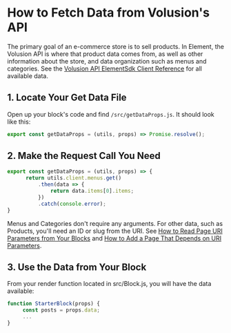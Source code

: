 # How to Fetch Data from Volusion's API

The primary goal of an e-commerce store is to sell products. In Element, the Volusion API is where that product data comes from, as well as other information about the store, and data organization such as menus and categories. See the [Volusion API ElementSdk Client Reference](/references/sdk/README.md) for all available data.

## 1. Locate Your Get Data File

Open up your block's code and find `/src/getDataProps.js`. It should look like this:

```js
export const getDataProps = (utils, props) => Promise.resolve();
```

## 2. Make the Request Call You Need

```js
export const getDataProps = (utils, props) => {
      return utils.client.menus.get()
          .then(data => {
              return data.items[0].items;
          })
          .catch(console.error);
}
```

Menus and Categories don't require any arguments. For other data, such as Products, you'll need an ID or slug from the URI. See [How to Read Page URI Parameters from Your Blocks](/how-to/read-page-uri-parameters-in-blocks/README.md) and [How to Add a Page That Depends on URI Parameters](/how-to/add-page-with-uri-parameters/README.md).

## 3. Use the Data from Your Block

From your render function located in src/Block.js, you will have the data available:

```js
function StarterBlock(props) {
     const posts = props.data;
     ...
}
```
